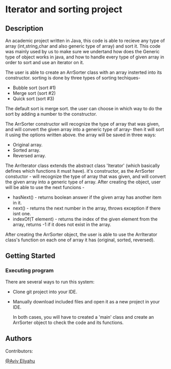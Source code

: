 # Iterator and sorting project
## Description
An academic project written in Java, this code is able to recieve any type of array (int,string,char and also generic type of array) and sort it.
This code was mainly used by us to make sure we undertand how does the Generic type of object works in java, and how to handle every type of given array in order to sort and use an iterator on it.


The user is able to create an ArrSorter class with an array insterted into its constructor. sorting is done by three types of sorting techiques-
* Bubble sort (sort #1)
* Merge sort (sort #2)
* Quick sort (sort #3)
  
The default sort is merge sort. the user can choose in which way to do the sort by adding a number to the constructor.

The ArrSorter constructor will recognize the type of array that was given, and will convert the given array into a generic type of array- then it will sort it using the options written above. the array will be saved in three ways:
* Original array.
* Sorted array.
* Reversed array.

The ArrIterator class extends the abstract class 'Iterator' (which basically defines which functions it must have). it's constructor, as the ArrSorter constuctor - will recognize the type of array that was given, and will convert the given array into a generic type of array. After creating the object, user will be able to use the next funcions -
* hasNext() - returns boolean answer if the given array has another item in it.
* next() - returns the next number in the array, throws exception if there isnt one.
* indexOf(T element) - returns the index of the given element from the array, returns -1 if it does not exist in the array. 

After creating the ArrSorter object, the user is able to use the ArrIterator class's function on each one of array it has (original, sorted, reversed).

## Getting Started

### Executing program
There are several ways to run this system:

* Clone git project into your IDE.
* Manually download included files and open it as a new project in your IDE.

  In both cases, you will have to created a 'main' class and create an ArrSorter object to check the code and its functions.

## Authors

Contributors:

[@Aviv Eliyahu](https://github.com/aviveliyahu)



